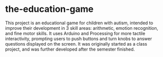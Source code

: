 # the-education-game
This project is an educational game for children with autism, intended to improve their development in 3 skill areas: arithmetic, emotion recognition, and fine motor skills. It uses Arduino and Processing for more tactile interactivity, prompting users to push buttons and turn knobs to answer questions displayed on the screen. It was originally started as a class project, and was further developed after the semester finished.
